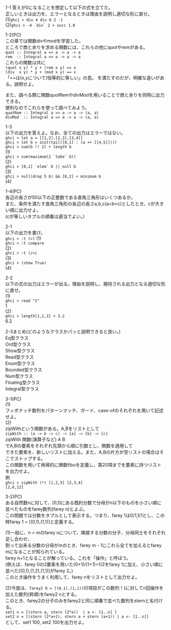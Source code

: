 1-1
答えが0になることを想定して以下の式を立てた。  
正しいときは出力を、エラーとなるときは理由を説明し適切な形に直せ。  
(1)``ghci > div 4 div 6 2 -1``  
(2)``ghci > -4 `div` 2 + succ 1.0``  
  
1-2(PC)  
この章では関数divやmodを学習した。  
ところで商と余りを求める関数には、これらの他にquotやremがある。  
``quot :: Integral a => a -> a -> a``  
``rem  :: Integral a => a -> a -> a``  
これらの関数は共に  
``(quot x y) * y + (rem x y) == x``  
``(div  x y) * y + (mod x y) == x``  
「==は(x,yについて)恒等的に等しい」の意。 
を満たすのだが、明確な違いがある。説明せよ。  
  
また、調べる際に関数quotRemやdivModを用いることで商と余りを同時に出力できる。  
便利なのでこれらを使って調べてみよう。  
``quotRem :: Integral a => a -> a -> (a, a)``  
``divMod  :: Integral a => a -> a -> (a, a)``  
  
1-3  
以下の出力を答えよ。なお、全ての出力はエラーではない。  
``ghci > let a = [[1,2],[2,3],[3,4]]``  
``ghci > let b = init(tail([0,1] : (a ++ [[4,5]])))``  
``ghci > sum(b !! 2) + length b``  
(1)  
``ghci > sum(maximum(2 `take` b))``  
(2)  
``ghci > [0,1] `elem` b || null b``  
(3)  
``ghci > null(drop 5 b) && [0,2] < minimum b``   
(4)  
  
1-4(PC)  
各辺の長さが50以下の正整数である直角三角形はいくつあるか。  
また、条件を満たす直角三角形の各辺の長さa,b,c(a<b<c)としたとき、cが大きい順に出力せよ。  
(cが等しいタプルの順番は適当でよい。)  
  
2-1  
以下の出力を書け。  
``ghci > :t (>)`` 
(1)  
``ghci > :t compare``  
(2)  
``ghci > :t (/=)``  
(3)  
``ghci > (show True)``  
(4)  
  
2-2  
以下の式の出力はエラーが出る。理由を説明し、期待される出力となる適切な形に直せ。  
(1)  
``ghci > read "1"``  
1  
(2)  
``ghci > length[1,2,3] + 3.2``  
6.2  
  
2-3まとめ(どのようなクラスかパッと説明できると良い。)  
Eq型クラス  
Ord型クラス  
Show型クラス  
Read型クラス  
Enum型クラス  
Bounded型クラス  
Num型クラス  
Floating型クラス  
Integral型クラス  
  
3-1(PC)  
(1)  
フィボナッチ数列をパターンマッチ、ガード、case-ofのそれぞれを用いて記述せよ。  
(2)  
zipWithという関数がある。A,Bをリストとして    
``zipWith :: (a -> b -> c) -> [a] -> [b] -> [c]``    
zipWith 関数(演算子など) A B    
でA,Bの要素をそれぞれ先頭から順に引数とし、関数を適用して    
できた要素を、新しいリストに加える。また、A,Bの片方が空リストの場合はそこでストップする。    
この関数を用いて再帰的に関数fiboを定義し、第20項までを要素に持つリストを出力せよ。    
例    
``ghci > zipWith (*) [1,2,3] [2,3,4]``    
``[2,6,12]``    
  
3-2(PC)  
ある自然数nに対して、[0,1]にある既約分数で分母がn以下のものを小さい順に並べたものをfarey数列(farey n)とよぶ。  
この問題では分数をタプルとして表示する。つまり、farey 1は0/1,1/1とし、この時faray 1 = [(0,1),(1,1)]と定義する。 
  
(1)一般に、n < mのfarey nについて、隣接する分数の分子、分母同士をそれぞれ足し合わせ、  
割って出来る分数の分母がmのとき、farey m - 1にこれら全てを加えるとfarey mになることが知られている。  
farey n+1となることが解っている。これを「操作」と呼ぼう。  
(例えば、farey 0の2要素を用いた(0+1)/(1+1)=1/2をfarey 1に加え、小さい順に並べた[(0,1),(1,2),(1,1)]がfarey 2。)  
このとき操作をうまく利用して、farey nをリストとして出力せよ。  
  
(2)今度は、`farey2 0 = [(0,1),(1,1)]`(0項目がこの数列！)に対してn回操作を加えた数列(昇順)をfarey2 nとする。  
このとき、farey2の分子のみをfarey2と同じ順番で並べた数列をsternと名付ける。  
`set1 n = [(stern a, stern (2*a))  | a <- [1..n] ]`  
`set2 n = [(stern (2*a+1), stern a + stern (a+1)) | a <- [1..n]]`  
として、set1 100, set2 100を出力せよ。
